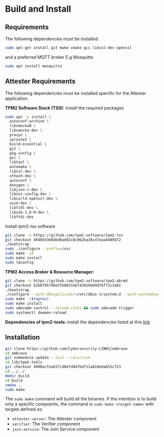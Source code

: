 # Build and Install
## Requirements
The following dependencies must be installed:
```sh
sudo apt-get install git make cmake gcc libssl-dev openssl
```
and a preferred MQTT broker E.g Mosquitto
```sh
sudo apt install mosquitto
```
## Attester Requirements
The following dependencies must be installed specific for the Attester application.

**TPM2 Software Stack (TSS):**
Install the required packages
```sh
sudo apt -y install \
  autoconf-archive \
  libcmocka0 \
  libcmocka-dev \
  procps \
  iproute2 \
  build-essential \
  git \
  pkg-config \
  gcc \
  libtool \
  automake \
  libssl-dev \
  uthash-dev \
  autoconf \
  doxygen \
  libjson-c-dev \
  libini-config-dev \
  libcurl4-openssl-dev \
  uuid-dev \
  libltdl-dev \
  libusb-1.0-0-dev \
  libftdi-dev
```
Install tpm2-tss software
```sh
git clone -n https://github.com/tpm2-software/tpm2-tss
git checkout 40485d368dbd8ad92c8c062ba38cd7eaa4489472
./bootstrap
sudo ./configure --prefix=/usr
sudo make -j8
sudo make install
sudo ldconfig
```
**TPM2 Access Broker & Resource Manager:**

```sh
git clone -n https://github.com/tpm2-software/tpm2-abrmd
git checkout b2b0795796ef5588155bf43919dd4d7bf73c3a01
./bootstrap
./configure --with-dbuspolicydir=/etc/dbus-1/system.d --with-systemdsystemunitdir=/usr/lib/systemd/system --libdir=/usr/lib --prefix=/usr
sudo make -j$(nproc)
sudo make install
sudo udevadm control --reload-rules && sudo udevadm trigger
sudo systemctl daemon-reload
```
**Dependencies of tpm2-tools:**
install the dependencies listed at this [link](https://tpm2-tools.readthedocs.io/en/latest/INSTALL/)

## Installation

```sh
git clone https://github.com/Cybersecurity-LINKS/embrave
cd embrave
git submodule update --init --recursive
cd lib/tpm2-tools
git checkout 4998ecfea817cd0efdd47bdf11a02dedab51c723
cd ../../
mkdir build
cd build
cmake ..
sudo make 
```
The ``sudo make`` command will build all the binaries. If the intention is to build only a specific compoents, the command is ``sudo make <target-name>`` with targets defined as:

- ``attester-server``: The Attester component
- ``verifier``: The Verifier component
- ``join-service``: The Join Service component






